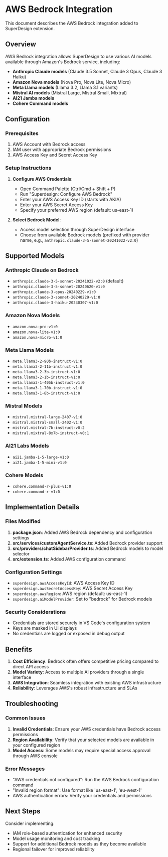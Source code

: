 # AWS Bedrock Integration

This document describes the AWS Bedrock integration added to SuperDesign extension.

## Overview

AWS Bedrock integration allows SuperDesign to use various AI models available through Amazon's Bedrock service, including:

- **Anthropic Claude models** (Claude 3.5 Sonnet, Claude 3 Opus, Claude 3 Haiku)
- **Amazon Nova models** (Nova Pro, Nova Lite, Nova Micro)
- **Meta Llama models** (Llama 3.2, Llama 3.1 variants)
- **Mistral AI models** (Mistral Large, Mistral Small, Mixtral)
- **AI21 Jamba models**
- **Cohere Command models**

## Configuration

### Prerequisites

1. AWS Account with Bedrock access
2. IAM user with appropriate Bedrock permissions
3. AWS Access Key and Secret Access Key

### Setup Instructions

1. **Configure AWS Credentials**:
    - Open Command Palette (Ctrl/Cmd + Shift + P)
    - Run "Superdesign: Configure AWS Bedrock"
    - Enter your AWS Access Key ID (starts with AKIA)
    - Enter your AWS Secret Access Key
    - Specify your preferred AWS region (default: us-east-1)

2. **Select Bedrock Model**:
    - Access model selection through SuperDesign interface
    - Choose from available Bedrock models (prefixed with provider name, e.g., `anthropic.claude-3-5-sonnet-20241022-v2:0`)

## Supported Models

### Anthropic Claude on Bedrock

- `anthropic.claude-3-5-sonnet-20241022-v2:0` (default)
- `anthropic.claude-3-5-sonnet-20240620-v1:0`
- `anthropic.claude-3-opus-20240229-v1:0`
- `anthropic.claude-3-sonnet-20240229-v1:0`
- `anthropic.claude-3-haiku-20240307-v1:0`

### Amazon Nova Models

- `amazon.nova-pro-v1:0`
- `amazon.nova-lite-v1:0`
- `amazon.nova-micro-v1:0`

### Meta Llama Models

- `meta.llama3-2-90b-instruct-v1:0`
- `meta.llama3-2-11b-instruct-v1:0`
- `meta.llama3-2-3b-instruct-v1:0`
- `meta.llama3-2-1b-instruct-v1:0`
- `meta.llama3-1-405b-instruct-v1:0`
- `meta.llama3-1-70b-instruct-v1:0`
- `meta.llama3-1-8b-instruct-v1:0`

### Mistral Models

- `mistral.mistral-large-2407-v1:0`
- `mistral.mistral-small-2402-v1:0`
- `mistral.mistral-7b-instruct-v0:2`
- `mistral.mixtral-8x7b-instruct-v0:1`

### AI21 Labs Models

- `ai21.jamba-1-5-large-v1:0`
- `ai21.jamba-1-5-mini-v1:0`

### Cohere Models

- `cohere.command-r-plus-v1:0`
- `cohere.command-r-v1:0`

## Implementation Details

### Files Modified

1. **package.json**: Added AWS Bedrock dependency and configuration settings
2. **src/services/customAgentService.ts**: Added Bedrock provider support
3. **src/providers/chatSidebarProvider.ts**: Added Bedrock models to model selector
4. **src/extension.ts**: Added AWS configuration command

### Configuration Settings

- `superdesign.awsAccessKeyId`: AWS Access Key ID
- `superdesign.awsSecretAccessKey`: AWS Secret Access Key
- `superdesign.awsRegion`: AWS region (default: us-east-1)
- `superdesign.aiModelProvider`: Set to "bedrock" for Bedrock models

### Security Considerations

- Credentials are stored securely in VS Code's configuration system
- Keys are masked in UI displays
- No credentials are logged or exposed in debug output

## Benefits

1. **Cost Efficiency**: Bedrock often offers competitive pricing compared to direct API access
2. **Model Variety**: Access to multiple AI providers through a single interface
3. **AWS Integration**: Seamless integration with existing AWS infrastructure
4. **Reliability**: Leverages AWS's robust infrastructure and SLAs

## Troubleshooting

### Common Issues

1. **Invalid Credentials**: Ensure your AWS credentials have Bedrock access permissions
2. **Region Availability**: Verify that your selected models are available in your configured region
3. **Model Access**: Some models may require special access approval through AWS console

### Error Messages

- "AWS credentials not configured": Run the AWS Bedrock configuration command
- "Invalid region format": Use format like 'us-east-1', 'eu-west-1'
- AWS authentication errors: Verify your credentials and permissions

## Next Steps

Consider implementing:

- IAM role-based authentication for enhanced security
- Model usage monitoring and cost tracking
- Support for additional Bedrock models as they become available
- Regional failover for improved reliability
